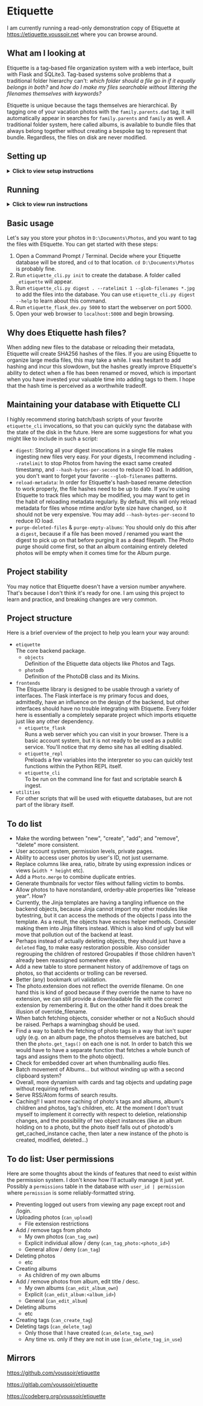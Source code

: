 Etiquette
=========

I am currently running a read-only demonstration copy of Etiquette at https://etiquette.voussoir.net where you can browse around.

## What am I looking at

Etiquette is a tag-based file organization system with a web interface, built with Flask and SQLite3. Tag-based systems solve problems that a traditional folder hierarchy can't: *which folder should a file go in if it equally belongs in both?* and *how do I make my files searchable without littering the filenames themselves with keywords?*

Etiquette is unique because the tags themselves are hierarchical. By tagging one of your vacation photos with the `family.parents.dad` tag, it will automatically appear in searches for `family.parents` and `family` as well. A traditional folder system, here called albums, is available to bundle files that always belong together without creating a bespoke tag to represent that bundle. Regardless, the files on disk are never modified.

## Setting up

<details><summary><strong>Click to view setup instructions</strong></summary>

First, use `pip install -r requirements.txt`. If you think you may have an older version of my voussoirkit, I'd also recommend `pip install voussoirkit --upgrade`.

As you'll see below, Etiquette has a core backend package and multiple frontends that use it. These frontend applications will use `import etiquette` to access the backend code. Therefore, the `etiquette` package needs to be in the right place for Python to find it for `import`.

Normally, Python packages use a setup.py to do this automatically. But I like running directly out of the git repository so I haven't made a setup.py yet.

<details><summary><strong>Setting up via symlink</strong></summary>

- The repository you're looking at right now is `D:\Git\Etiquette` or `/Git/Etiquette`. The toplevel `etiquette` folder is the main package. We want this package to be a child of our existing lib directory. So, we're going to put a symlink inside our Python lib folder that actually points to the code folder in this repository.
- The easiest way to find your lib path is `python -c "import os; print(os)"`. You should see something like `<module 'os' from 'C:\Python36\Lib\os.py'>` or `<module 'os' from '/usr/local/lib/python3.6/os.py'>`
- Make the junction or symlink:

  Windows: `mklink /J fakepath realpath`  
  for example `mklink /J "C:\Python36\Lib\etiquette" "D:\Git\Etiquette\etiquette"`

  Linux: `ln --symbolic realpath fakepath`  
  for example `ln --symbolic "/Git/Etiquette/etiquette" "/usr/local/lib/python3.6/etiquette"`

- Run `python -c "import etiquette; print(etiquette)"` to confirm. You should see something like `<module 'etiquette' from 'C:\Python36\Lib\etiquette\__init__.py'>` or `<module 'etiquette' from '/usr/local/lib/python3.6/etiquette/__init__.py'>`

</details>

<details><summary><strong>Setting up via pythonpath</strong></summary>

- The repository you're looking at right now is `D:\Git\Etiquette` or `/Git/Etiquette`. The toplevel `etiquette` folder is the main package.
- The PYTHONPATH environment variable contains a list of directories that *contain* the packages you need to import, not the packages themselves. Therefore we want to add the repository's path, because it contains the package.
- Set the pythonpath:

  Windows: `set "PYTHONPATH=%PYTHONPATH%;D:\Git\Etiquette"`  
  Note the semicolon to delimit paths.  
  This only applies to the current cmd session. To make it permanent, use Windows's Environment Variable editor or the `setx` command. The editor is easier to use.

  Linux: `PYTHONPATH="$PYTHONPATH:/Git/Etiquette"`  
  Note the colon to delimit paths.  
  This only applies to the current terminal session. To make it permanent, add the export to your bashrc.

- Run `echo %PYTHONPATH%` or `echo $PYTHONPATH` to confirm.
- Close your terminal and re-open it so that it uses the new environment variables.
- Run `python -c "import etiquette; print(etiquette)"` to confirm. You should see something like `<module 'etiquette' from 'D:\Git\Etiquette\etiquette\__init__.py'>` or `<module 'etiquette' from '/Git/Etiquette/etiquette/__init__.py'>`.

</details>
</details>

## Running

<details><summary><strong>Click to view run instructions</strong></summary>

In order to prevent the accidental creation of Etiquette databases, you must use `etiquette_cli.py init` to create your database.

<details><summary><strong>Running Etiquette CLI</strong></summary>

- Run `python etiquette_cli.py` to launch the script. You should see a help message describing each of the commands.

- Note: Do not `cd` into the frontends folder. Stay in the folder that contains your `_etiquette` database and specify the full path of the frontend launcher.

      Windows:
      D:\somewhere> python D:\Git\Etiquette\frontends\etiquette_cli.py

      Linux:
      /somewhere $ python /Git/Etiquette/frontends/etiquette_cli.py

- In practice, I have a shortcut file on my PATH which runs this command.

</details>

<details><summary><strong>Running Etiquette Flask locally</strong></summary>

- Run `python etiquette_flask_dev.py [port]` to launch the flask server. Port defaults to 5000 if not provided.

- Note: Do not `cd` into the frontends folder. Stay in the folder that contains your `_etiquette` database and specify the full path of the frontend launcher.

      Windows:
      D:\somewhere> python D:\Git\Etiquette\frontends\etiquette_flask\etiquette_flask_dev.py 5001

      Linux:
      /somewhere $ python /Git/Etiquette/frontends/etiquette_flask/etiquette_flask_dev.py 5001

- In practice, I have a shortcut file on my PATH which runs this command.

</details>

<details><summary><strong>Running Etiquette Flask with Gunicorn</strong></summary>

1. Use the PYTHONPATH technique to make both `etiquette` and the flask `backend` importable. You already know that the frontend code imports the backend code. But now, gunicorn needs to import the frontend code! And the server relies on static files which are relative to the code's location. So, the symlink technique doesn't work very well here, and PYTHONPATH is preferred.

   Remember that the Pythonpath points to directories that *contain* the packages you need to import, not to the packages themselves. Therefore we point to the etiquette and etiquette_flask directories.

       PYTHONPATH="$PYTHONPATH:/Git/Etiquette:/Git/Etiquette/frontends/etiquette_flask

2. To run non-daemonized, on a specific port, with logging to the terminal, I use:

       gunicorn etiquette_flask_prod:site --bind "0.0.0.0:PORT" --access-logfile "-"

</details>

<details><summary><strong>Running Etiquette REPL</strong></summary>

- Run `python etiquette_repl.py` to launch the Python interpreter with the PhotoDB pre-loaded into a variable called `P`. Try things like `P.new_photo` or `P.digest_directory`.

- Note: Do not `cd` into the frontends folder. Stay in the folder that contains your `_etiquette` database and specify the full path of the frontend launcher.

      Windows:
      D:\somewhere> python D:\Git\Etiquette\frontends\etiquette_repl.py

      Linux:
      /somewhere $ python /Git/Etiquette/frontends/etiquette_repl.py

- In practice, I have a shortcut file on my PATH which runs this command.

</details>

</details>

## Basic usage

Let's say you store your photos in `D:\Documents\Photos`, and you want to tag the files with Etiquette. You can get started with these steps:

1. Open a Command Prompt / Terminal. Decide where your Etiquette database will be stored, and `cd` to that location. `cd D:\Documents\Photos` is probably fine.
2. Run `etiquette_cli.py init` to create the database. A folder called `_etiquette` will appear.
3. Run `etiquette_cli.py digest . --ratelimit 1 --glob-filenames *.jpg` to add the files into the database. You can use `etiquette_cli.py digest --help` to learn about this command.
4. Run `etiquette_flask_dev.py 5000` to start the webserver on port 5000.
5. Open your web browser to `localhost:5000` and begin browsing.

## Why does Etiquette hash files?

When adding new files to the database or reloading their metadata, Etiquette will create SHA256 hashes of the files. If you are using Etiquette to organize large media files, this may take a while. I was hesitant to add hashing and incur this slowdown, but the hashes greatly improve Etiquette's ability to detect when a file has been renamed or moved, which is important when you have invested your valuable time into adding tags to them. I hope that the hash time is perceived as a worthwhile tradeoff.

## Maintaining your database with Etiquette CLI

I highly recommend storing batch/bash scripts of your favorite `etiquette_cli` invocations, so that you can quickly sync the database with the state of the disk in the future. Here are some suggestions for what you might like to include in such a script:

- `digest`: Storing all your digest invocations in a single file makes ingesting new files very easy. For your digests, I recommend including `--ratelimit` to stop Photos from having the exact same created timestamp, and `--hash-bytes-per-second` to reduce IO load. In addition, you don't want to forget your favorite `--glob-filenames` patterns.
- `reload-metadata`: In order for Etiquette's hash-based rename detection to work properly, the file hashes need to be up to date. If you're using Etiquette to track files which may be modified, you may want to get in the habit of reloading metadata regularly. By default, this will only reload metadata for files whose mtime and/or byte size have changed, so it should not be very expensive. You may add `--hash-bytes-per-second` to reduce IO load.
- `purge-deleted-files` & `purge-empty-albums`: You should only do this after a `digest`, because if a file has been moved / renamed you want the digest to pick up on that before purging it as a dead filepath. The Photo purge should come first, so that an album containing entirely deleted photos will be empty when it comes time for the Album purge.

## Project stability

You may notice that Etiquette doesn't have a version number anywhere. That's because I don't think it's ready for one. I am using this project to learn and practice, and breaking changes are very common.

## Project structure

Here is a brief overview of the project to help you learn your way around:

- `etiquette`  
    The core backend package.
    - `objects`  
        Definition of the Etiquette data objects like Photos and Tags.
    - `photodb`  
        Definition of the PhotoDB class and its Mixins.
- `frontends`  
    The Etiquette library is designed to be usable through a variety of interfaces. The Flask interface is my primary focus and does, admittedly, have an influence on the design of the backend, but other interfaces should have no trouble integrating with Etiquette. Every folder here is essentially a completely separate project which imports etiquette just like any other dependency.
    - `etiquette_flask`  
        Runs a web server which you can visit in your browser. There is a basic account system, but it is not ready to be used as a public service. You'll notice that my demo site has all editing disabled.
    - `etiquette_repl`  
        Preloads a few variables into the interpreter so you can quickly test functions within the Python REPL itself.
    - `etiquette_cli`  
        To be run on the command line for fast and scriptable search & ingest.
- `utilities`  
    For other scripts that will be used with etiquette databases, but are not part of the library itself.

## To do list

- Make the wording between "new", "create", "add"; and "remove", "delete" more consistent.
- User account system, permission levels, private pages.
- Ability to access user photos by user's ID, not just username.
- Replace columns like area, ratio, bitrate by using expression indices or views (`width * height` etc).
- Add a `Photo.merge` to combine duplicate entries.
- Generate thumbnails for vector files without falling victim to bombs.
- Allow photos to have nonstandard, orderby-able properties like "release year". How?
- Currently, the Jinja templates are having a tangling influence on the backend objects, because Jinja cannot import my other modules like bytestring, but it can access the methods of the objects I pass into the template. As a result, the objects have excess helper methods. Consider making them into Jinja filters instead. Which is also kind of ugly but will move that pollution out of the backend at least.
- Perhaps instead of actually deleting objects, they should just have a `deleted` flag, to make easy restoration possible. Also consider regrouping the children of restored Groupables if those children haven't already been reassigned somewhere else.
- Add a new table to store permanent history of add/remove of tags on photos, so that accidents or trolling can be reversed.
- Better (any) bookmark url validation.
- The photo.extension does not reflect the override filename. On one hand this is kind of good because if they override the name to have no extension, we can still provide a downloadable file with the correct extension by remembering it. But on the other hand it does break the illusion of override_filename.
- When batch fetching objects, consider whether or not a NoSuch should be raised. Perhaps a warningbag should be used.
- Find a way to batch the fetching of photo tags in a way that isn't super ugly (e.g. on an album page, the photos themselves are batched, but then the `photo.get_tags()` on each one is not. In order to batch this we would have to have a separate function that fetches a whole bunch of tags and assigns them to the photo object).
- Check for embedded cover art when thumbnailing audio files.
- Batch movement of Albums... but without winding up with a second clipboard system?
- Overall, more dynamism with cards and tag objects and updating page without requiring refresh.
- Serve RSS/Atom forms of search results.
- Caching!! I want more caching of photo's tags and albums, album's children and photos, tag's children, etc. At the moment I don't trust myself to implement it correctly with respect to deletion, relationship changes, and the possibility of two object instances (like an album holding on to a photo, but the photo itself falls out of photodb's get_cached_instance cache, then later a new instance of the photo is created, modified, deleted...)

## To do list: User permissions

Here are some thoughts about the kinds of features that need to exist within the permission system. I don't know how I'll actually manage it just yet. Possibly a `permissions` table in the database with `user_id | permission` where `permission` is some reliably-formatted string.

- Preventing logged out users from viewing any page except root and /login.
- Uploading photos (`can_upload`)
    - File extension restrictions
- Add / remove tags from photo
    - My own photos (`can_tag_own`)
    - Explicit individual allow / deny (`can_tag_photo:<photo_id>`)
    - General allow / deny (`can_tag`)
- Deleting photos
    - etc
- Creating albums
    - As children of my own albums
- Add / remove photos from album, edit title / desc.
    - My own albums (`can_edit_album_own`)
    - Explicit (`can_edit_album:<album_id>`)
    - General (`can_edit_album`)
- Deleting albums
    - etc
- Creating tags (`can_create_tag`)
- Deleting tags (`can_delete_tag`)
    - Only those that I have created (`can_delete_tag_own`)
    - Any time vs. only if they are not in use (`can_delete_tag_in_use`)

## Mirrors

https://github.com/voussoir/etiquette

https://gitlab.com/voussoir/etiquette

https://codeberg.org/voussoir/etiquette
